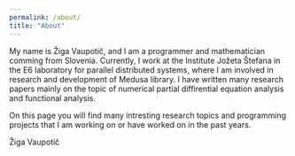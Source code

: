 ```yaml
---
permalink: /about/
title: "About"
---
```


My name is Žiga Vaupotič, and I am a programmer and mathematician comming from Slovenia. Currently, I work at the Institute Jožeta Štefana in the E6 laboratory for parallel distributed systems, where I am involved in research and development of Medusa library. I have written many research papers mainly on the topic of numerical partial diffirential equation analysis and functional analysis.

On this page you will find many intresting research topics and programming projects that I am working on or have worked on in the past years.


Žiga Vaupotič